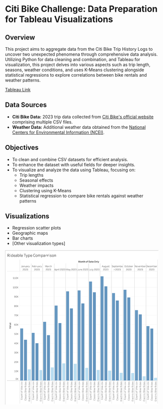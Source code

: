 # Citi Bike Challenge: Data Preparation for Tableau Visualizations

## Overview
This project aims to aggregate data from the Citi Bike Trip History Logs to uncover two unexpected phenomena through comprehensive data analysis. Utilizing Python for data cleaning and combination, and Tableau for visualization, this project delves into various aspects such as trip length, seasons, weather conditions, and uses K-Means clustering alongside statistical regressions to explore correlations between bike rentals and weather patterns.

[Tableau Link](https://public.tableau.com/app/profile/eric.johnson7068/viz/CitiBikeChallenge_17088044773050/2023Story)<br>

## Data Sources
- **Citi Bike Data:** 2023 trip data collected from [Citi Bike's official website](https://citibikenyc.com/system-data) comprising multiple CSV files.
- **Weather Data:** Additional weather data obtained from the [National Centers for Environmental Information (NCEI)](https://www.ncei.noaa.gov).

## Objectives
- To clean and combine CSV datasets for efficient analysis.
- To enhance the dataset with useful fields for deeper insights.
- To visualize and analyze the data using Tableau, focusing on:
  - Trip lengths
  - Seasonal effects
  - Weather impacts
  - Clustering using K-Means
  - Statistical regression to compare bike rentals against weather patterns

## Visualizations
- Regression scatter plots
- Geographic maps
- Bar charts
- [Other visualization types]

![Citi Bike Visualization Example](visualizations/rideable_types.png "Citi Bike Data Visualization")


